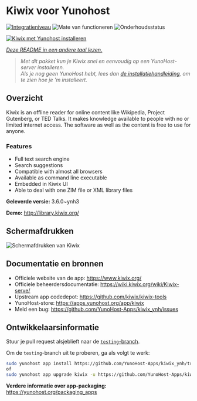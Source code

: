<!--
NB: Deze README is automatisch gegenereerd door <https://github.com/YunoHost/apps/tree/master/tools/readme_generator>
Hij mag NIET handmatig aangepast worden.
-->

# Kiwix voor Yunohost

[![Integratieniveau](https://dash.yunohost.org/integration/kiwix.svg)](https://ci-apps.yunohost.org/ci/apps/kiwix/) ![Mate van functioneren](https://ci-apps.yunohost.org/ci/badges/kiwix.status.svg) ![Onderhoudsstatus](https://ci-apps.yunohost.org/ci/badges/kiwix.maintain.svg)

[![Kiwix met Yunohost installeren](https://install-app.yunohost.org/install-with-yunohost.svg)](https://install-app.yunohost.org/?app=kiwix)

*[Deze README in een andere taal lezen.](./ALL_README.md)*

> *Met dit pakket kun je Kiwix snel en eenvoudig op een YunoHost-server installeren.*  
> *Als je nog geen YunoHost hebt, lees dan [de installatiehandleiding](https://yunohost.org/install), om te zien hoe je 'm installeert.*

## Overzicht

Kiwix is an offline reader for online content like Wikipedia, Project Gutenberg, or TED Talks. It makes knowledge available to people with no or limited internet access. The software as well as the content is free to use for anyone.

### Features

- Full text search engine
- Search suggestions
- Compatible with almost all browsers
- Available as command line executable
- Embedded in Kiwix UI
- Able to deal with one ZIM file or XML library files


**Geleverde versie:** 3.6.0~ynh3

**Demo:** <http://library.kiwix.org/>

## Schermafdrukken

![Schermafdrukken van Kiwix](./doc/screenshots/screenshot.png)

## Documentatie en bronnen

- Officiele website van de app: <https://www.kiwix.org/>
- Officiele beheerdersdocumentatie: <https://wiki.kiwix.org/wiki/Kiwix-serve/>
- Upstream app codedepot: <https://github.com/kiwix/kiwix-tools>
- YunoHost-store: <https://apps.yunohost.org/app/kiwix>
- Meld een bug: <https://github.com/YunoHost-Apps/kiwix_ynh/issues>

## Ontwikkelaarsinformatie

Stuur je pull request alsjeblieft naar de [`testing`-branch](https://github.com/YunoHost-Apps/kiwix_ynh/tree/testing).

Om de `testing`-branch uit te proberen, ga als volgt te werk:

```bash
sudo yunohost app install https://github.com/YunoHost-Apps/kiwix_ynh/tree/testing --debug
of
sudo yunohost app upgrade kiwix -u https://github.com/YunoHost-Apps/kiwix_ynh/tree/testing --debug
```

**Verdere informatie over app-packaging:** <https://yunohost.org/packaging_apps>
